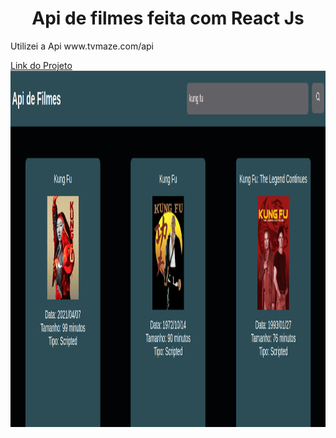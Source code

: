 <h1 align="center">Api de filmes feita com React Js</h1>
<p>Utilizei a Api www.tvmaze.com/api</p>
<a href="https://hugobr72.github.io/Calculador-Imc-Com-React/">Link do Projeto</a>
<div align="center">
<img src="picture.png" width="800" height = "570"  >
</div>
